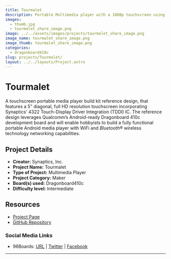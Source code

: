 ```yaml
---
title: Tourmalet
description: Portable Multimedia player with a 1080p touchscreen using Dragonboard410c
images:
  - thumb.jpg
  - tourmalet_share_image.png
image: ../../assets/images/projects/tourmalet_share_image.png
image_name: tourmalet_share_image.png
image_thumb: tourmalet_share_image.png
categories:
  - dragonboard410c
slug: projects/Tourmalet/
layout: ../../layouts/Project.astro
---
```

# Tourmalet

A touchscreen portable media player build kit reference design, that features a 5” diagonal, full HD resolution touchscreen incorporating Synaptics’ 4322 Touch-Display Driver Integration (TDDI) IC.  The reference design leverages Qualcomm’s Android-ready Dragonboard 410c development board and will enable hobbyists to build a fully functional portable Android media player with WiFi and _Bluetooth_® wireless technology networking capabilities.

## Project Details

- **Creator:** Synaptics, Inc.
- **Project Name:** Tourmalet
- **Type of Project:** Multimedia Player
- **Project Category:** Maker
- **Board(s) used:** Dragonboard410c
- **Difficulty level:** Intermediate

## Resources

- [Project Page](https://www.synaptics.com/resources/tourmalet/)
- [GitHub Repository](https://github.com/synaptics-cpt/tourmalet)


### Social Media Links

- 96Boards: [URL](https://www.96boards.org/) &#124;  [Twitter](https://twitter.com/96boards) &#124; [Facebook](https://www.facebook.com/96Boards)

***
